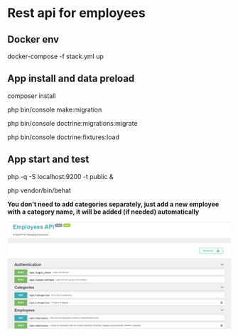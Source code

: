 # Rest api for employees

## Docker env
docker-compose -f stack.yml up

## App install and data preload
composer install

php bin/console make:migration

php bin/console doctrine:migrations:migrate

php bin/console doctrine:fixtures:load

## App start and test
php -q -S localhost:9200 -t public &

php vendor/bin/behat

__You don't need to add categories separately, just add a new employee with a category name, it will be added (if needed) automatically__ 

![GitHub Logo](/sample.png)




